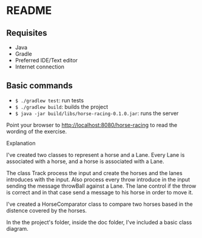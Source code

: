  README
========

## Requisites
- Java
- Gradle
- Preferred IDE/Text editor
- Internet connection

## Basic commands
- `$ ./gradlew test`: run tests
- `$ ./gradlew build`: builds the project
- `$ java -jar build/libs/horse-racing-0.1.0.jar`: runs the server

Point your browser to [http://localhost:8080/horse-racing](http://localhost:8080/horse-racing) to read the wording of the exercise.


Explanation


I've created two classes to represent a horse and a Lane. Every Lane is associated with a horse, and a horse is associated with a Lane.

The class Track process the input and create the horses and the lanes introduces with the input. Also process every throw introduce in the input sending the message throwBall against a Lane. The lane control if the throw is correct and in that case send a message to his horse in 
order to move it.

I've created a HorseComparator class to compare two horses based in the distence covered by the horses.

In the the project's folder, inside the doc folder, I've included a basic class diagram.

